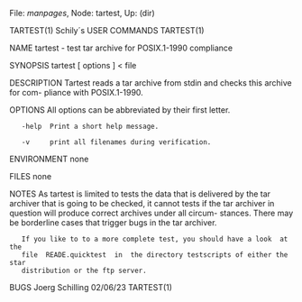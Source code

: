 File: *manpages*,  Node: tartest,  Up: (dir)

TARTEST(1)                  Schily´s USER COMMANDS                  TARTEST(1)



NAME
       tartest - test tar archive for POSIX.1-1990 compliance

SYNOPSIS
       tartest [ options ] < file

DESCRIPTION
       Tartest reads a tar archive from stdin and checks this archive for com-
       pliance with POSIX.1-1990.


OPTIONS
       All options can be abbreviated by their first letter.

       -help  Print a short help message.

       -v     print all filenames during verification.


ENVIRONMENT
       none


FILES
       none


NOTES
       As tartest is limited to tests the data that is delivered  by  the  tar
       archiver  that  is  going  to  be  checked,  it cannot tests if the tar
       archiver in question will produce correct archives  under  all  circum-
       stances.  There  may  be  borderline cases that trigger bugs in the tar
       archiver.

       If you like to to a more complete test, you should have a look  at  the
       file  READE.quicktest  in  the directory testscripts of either the star
       distribution or the ftp server.


BUGS
Joerg Schilling                    02/06/23                         TARTEST(1)
